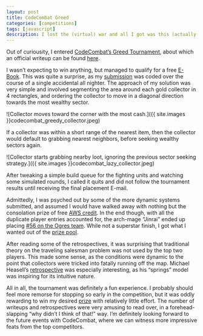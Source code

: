 ```yaml
---
layout: post
title: CodeCombat Greed
categories: [competitions]
tags: [javascript]
description: I lost the (virtual) war and all I got was this (actually pretty neat) E-book.
---
```


Out of curiousity, I entered [CodeCombat’s Greed Tournament](http://codecombat.com/play/ladder/greed), about which an official writeup can be found [here](http://blog.codecombat.com/a-31-trillion-390-billion-statement-programming-war-between-545-wizards).

I wasn’t expecting to win anything, but managed to qualify for a free [E-Book](http://shop.oreilly.com/category/ebooks.do). This was quite a surprise, as my [submission](https://gist.github.com/sunzenshen/69162943e479c78cf86a) was coded over the course of a single accidental all nighter. The approach of my solution was very simple and involved segmenting the area around each gold collector in 4 rectangles, and ordering the collector to move in a diagonal direction towards the most wealthy sector.

![Collector moves toward the corner with the most cash.]({{ site.images }}codecombat_greedy_collector.jpeg)

If a collector was within a short range of the nearest item, then the collector would default to grabbing nearest neighbors, before seeking wealthy sectors again.

![Collector starts grabbing nearby loot, ignoring the previous sector seeking strategy.]({{ site.images }}codecombat_lazy_collector.jpeg)

After tweaking a simple build queue for the fighting units and watching some simulated rounds, I called it quits and did not follow the tournament results until receiving the final placement E-mail.

Admittedly, I was psyched out by some of the more dynamic systems submitted, and assumed I would have walked away with nothing but the consolation prize of free [AWS credit](http://aws.amazon.com/). In the end though, with all the duplicate player entries accounted for, the arch-mage “Jinrai” ended up placing [#56 on the Ogres team](http://codecombat.com/play/ladder/greed#winners). While not a superstar finish, I got what I wanted out of the [prize pool](http://codecombat.com/play/ladder/greed#prizes).

After reading some of the retrospectives, it was surprising that traditional theory on the traveling salesman problem was not used by the top two players. This made some sense, as the conditions were dynamic to the point that collectors were tricked into fatally running off the map. Michael Heasell’s [retrospective](http://michaelheasell.com/blog/2014/06/19/greed-2014-the-road-to-victory/) was especially interesting, as his “springs” model was inspiring for its intuitive nature.

All in all, the tournament was definitely a fun experience. I probably should feel more remorse for stopping so early in the competition, but it was oddly rewarding to win my desired [prize](http://shop.oreilly.com/product/0636920029236.do) with relatively little effort. The number of writeups and retrospectives were very amusing to read over, in a forehead-slapping “why didn’t I think of that!” way. I’m definitely looking forward to the future events with CodeCombat, where we can witness more impressive feats from the top competitors.
